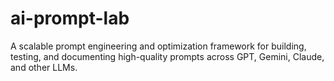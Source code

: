 # ai-prompt-lab
A scalable prompt engineering and optimization framework for building, testing, and documenting high-quality prompts across GPT, Gemini, Claude, and other LLMs.
